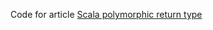 Code for article [Scala polymorphic return type](https://medium.com/butik-techblog/scala-polymorphic-return-type-a541f499cc89)
